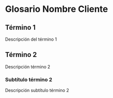 # Glosario Nombre Cliente

## Término 1

Descripción del término 1

## Término 2

Descripción término 2

### Subtítulo término 2

Descripción subtítulo término 2
